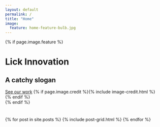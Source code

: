 ```yaml
---
layout: default
permalink: /
title: "Home"
image:
  feature: home-feature-bulb.jpg
---
```

{% if page.image.feature %}

  <div class="page-lead" style="background-image:url({{ site.url }}/images/{{ page.image.feature }})">
		<div class="wrap page-lead-content">
		  <h1>Lick Innovation</h1>
			<h2>A catchy slogan</h2>
			<a href="{{ site.url }}/work" class="btn-inverse">See our work</a>
			{% if page.image.credit %}{% include image-credit.html %}{% endif %}
		</div><!-- /.page-lead-content -->
</div><!-- /.page-lead -->
{% endif %}

<div class="wrap">
  <div class="page-title">
    <h1></h1>
  </div>
  <div class="tiles">
  {% for post in site.posts %}
  	{% include post-grid.html %}
  {% endfor %}
  </div><!-- /.tiles -->
</div><!-- /.wrap -->
